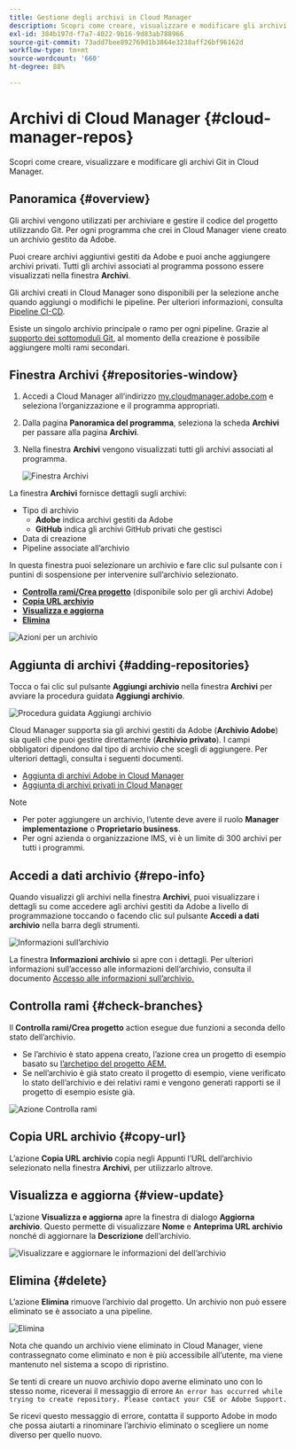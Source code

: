 ```yaml
---
title: Gestione degli archivi in Cloud Manager
description: Scopri come creare, visualizzare e modificare gli archivi Git in Cloud Manager.
exl-id: 384b197d-f7a7-4022-9b16-9d83ab788966
source-git-commit: 73add7bee892769d1b3864e3238aff26bf96162d
workflow-type: tm+mt
source-wordcount: '660'
ht-degree: 88%

---
```



# Archivi di Cloud Manager {#cloud-manager-repos}

Scopri come creare, visualizzare e modificare gli archivi Git in Cloud Manager.

## Panoramica {#overview}

Gli archivi vengono utilizzati per archiviare e gestire il codice del progetto utilizzando Git. Per ogni programma che crei in Cloud Manager viene creato un archivio gestito da Adobe.

Puoi creare archivi aggiuntivi gestiti da Adobe e puoi anche aggiungere archivi privati. Tutti gli archivi associati al programma possono essere visualizzati nella finestra **Archivi**.

Gli archivi creati in Cloud Manager sono disponibili per la selezione anche quando aggiungi o modifichi le pipeline. Per ulteriori informazioni, consulta [Pipeline CI-CD](/help/overview/ci-cd-pipelines.md).

Esiste un singolo archivio principale o ramo per ogni pipeline. Grazie al [supporto dei sottomoduli Git](git-submodules.md), al momento della creazione è possibile aggiungere molti rami secondari.

## Finestra Archivi {#repositories-window}

1. Accedi a Cloud Manager all’indirizzo [my.cloudmanager.adobe.com](https://my.cloudmanager.adobe.com/) e seleziona l’organizzazione e il programma appropriati.

1. Dalla pagina **Panoramica del programma**, seleziona la scheda **Archivi** per passare alla pagina **Archivi**.

1. Nella finestra **Archivi** vengono visualizzati tutti gli archivi associati al programma.

   ![Finestra Archivi](assets/repositories.png)

La finestra **Archivi** fornisce dettagli sugli archivi:

* Tipo di archivio
   * **Adobe** indica archivi gestiti da Adobe
   * **GitHub** indica gli archivi GitHub privati che gestisci
* Data di creazione
* Pipeline associate all’archivio

In questa finestra puoi selezionare un archivio e fare clic sul pulsante con i puntini di sospensione per intervenire sull’archivio selezionato.

* **[Controlla rami/Crea progetto](#check-branches)** (disponibile solo per gli archivi Adobe)
* **[Copia URL archivio](#copy-url)**
* **[Visualizza e aggiorna](#view-update)**
* **[Elimina](#delete)**

![Azioni per un archivio](assets/repository-actions.png)

## Aggiunta di archivi {#adding-repositories}

Tocca o fai clic sul pulsante **Aggiungi archivio** nella finestra **Archivi** per avviare la procedura guidata **Aggiungi archivio**.

![Procedura guidata Aggiungi archivio](assets/add-repository-wizard.png)

Cloud Manager supporta sia gli archivi gestiti da Adobe (**Archivio Adobe**) sia quelli che puoi gestire direttamente (**Archivio privato**). I campi obbligatori dipendono dal tipo di archivio che scegli di aggiungere. Per ulteriori dettagli, consulta i seguenti documenti.

* [Aggiunta di archivi Adobe in Cloud Manager](adobe-repositories.md)
* [Aggiunta di archivi privati in Cloud Manager](private-repositories.md)

>[!NOTE]
>
>* Per poter aggiungere un archivio, l’utente deve avere il ruolo **Manager implementazione** o **Proprietario business**.
>* Per ogni azienda o organizzazione IMS, vi è un limite di 300 archivi per tutti i programmi.

## Accedi a dati archivio {#repo-info}

Quando visualizzi gli archivi nella finestra **Archivi**, puoi visualizzare i dettagli su come accedere agli archivi gestiti da Adobe a livello di programmazione toccando o facendo clic sul pulsante **Accedi a dati archivio** nella barra degli strumenti.

![Informazioni sull’archivio](assets/access-repo-info.png)

La finestra **Informazioni archivio** si apre con i dettagli. Per ulteriori informazioni sull’accesso alle informazioni dell’archivio, consulta il documento [Accesso alle informazioni sull’archivio.](accessing-repositories.md)

## Controlla rami {#check-branches}

Il **Controlla rami/Crea progetto** action esegue due funzioni a seconda dello stato dell’archivio.

* Se l’archivio è stato appena creato, l’azione crea un progetto di esempio basato su [l’archetipo del progetto AEM.](https://experienceleague.adobe.com/it/docs/experience-manager-core-components/using/developing/archetype/overview)
* Se nell’archivio è già stato creato il progetto di esempio, viene verificato lo stato dell’archivio e dei relativi rami e vengono generati rapporti se il progetto di esempio esiste già.

![Azione Controlla rami](assets/check-branches.png)

## Copia URL archivio {#copy-url}

L’azione **Copia URL archivio** copia negli Appunti l’URL dell’archivio selezionato nella finestra **Archivi**, per utilizzarlo altrove.

## Visualizza e aggiorna {#view-update}

L’azione **Visualizza e aggiorna** apre la finestra di dialogo **Aggiorna archivio**. Questo permette di visualizzare **Nome** e **Anteprima URL archivio** nonché di aggiornare la **Descrizione** dell’archivio.

![Visualizzare e aggiornare le informazioni del dell’archivio](assets/update-repository.png)

## Elimina {#delete}

L’azione **Elimina** rimuove l’archivio dal progetto. Un archivio non può essere eliminato se è associato a una pipeline.

![Elimina](assets/delete.png)

Nota che quando un archivio viene eliminato in Cloud Manager, viene contrassegnato come eliminato e non è più accessibile all’utente, ma viene mantenuto nel sistema a scopo di ripristino.

Se tenti di creare un nuovo archivio dopo averne eliminato uno con lo stesso nome, riceverai il messaggio di errore `An error has occurred while trying to create repository. Please contact your CSE or Adobe Support.`

Se ricevi questo messaggio di errore, contatta il supporto Adobe in modo che possa aiutarti a rinominare l’archivio eliminato o scegliere un nome diverso per quello nuovo.
